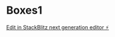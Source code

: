 # Boxes1

[Edit in StackBlitz next generation editor ⚡️](https://stackblitz.com/~/github.com/nabilChemkhi/Boxes1)